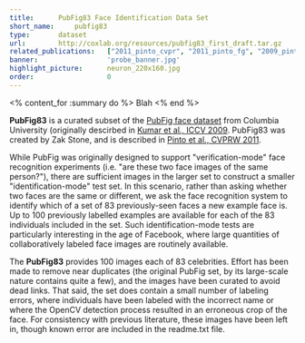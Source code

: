 ```yaml
---
title:      PubFig83 Face Identification Data Set
short_name:     pubfig83
type:       dataset
url:        http://coxlab.org/resources/pubfig83_first_draft.tar.gz
related_publications:   ["2011_pinto_cvpr", "2011_pinto_fg", "2009_pinto_cvpr"]
banner:                 'probe_banner.jpg'
highlight_picture:      neuron_220x160.jpg
order:                  0
---
```


<% content_for :summary do %>
Blah
<% end %>

**PubFig83** is a curated subset of the [PubFig face dataset](http://www.cs.columbia.edu/CAVE/databases/pubfig/) from Columbia University (originally descirbed in [Kumar et al., ICCV 2009](http://www.cs.columbia.edu/CAVE/projects/faceverification/).  PubFig83 was created by Zak Stone, and is described in [Pinto et al., CVPRW 2011](http://www.coxlab.org/publications/2011_pinto_cvpr_ws/).

While PubFig was originally designed to support "verification-mode" face recognition experiments (i.e. "are these two face images of the same person?"), there are sufficient images in the larger set to construct a smaller "identification-mode" test set.  In this scenario, rather than asking whether two faces are the same or different, we ask the face recognition system to identify which of a set of 83 previously-seen faces a new example face is.  Up to 100 previously labelled examples are available for each of the 83 individuals included in the set.  Such identification-mode tests are particularly interesting in the age of Facebook, where large quantities of collaboratively labeled face images are routinely available.

The **PubFig83** provides 100 images each of 83 celebrities. Effort has been made to remove near duplicates (the original PubFig set, by its large-scale nature contains quite a few), and the images have been curated to avoid dead links.  That said, the set does contain a small number of labeling errors, where individuals have been labeled with the incorrect name or where the OpenCV detection process resulted in an erroneous crop of the face.  For consistency with previous literature, these images have been left in, though known error are included in the readme.txt file.
